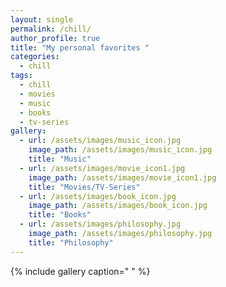 ```yaml
---
layout: single
permalink: /chill/
author_profile: true
title: "My personal favorites "
categories:
  - chill
tags:
  - chill
  - movies
  - music
  - books
  - tv-series
gallery:
  - url: /assets/images/music_icon.jpg
    image_path: /assets/images/music_icon.jpg
    title: "Music"
  - url: /assets/images/movie_icon1.jpg
    image_path: /assets/images/movie_icon1.jpg
    title: "Movies/TV-Series"
  - url: /assets/images/book_icon.jpg
    image_path: /assets/images/book_icon.jpg
    title: "Books"
  - url: /assets/images/philosophy.jpg
    image_path: /assets/images/philosophy.jpg
    title: "Philosophy"
---  
```

{% include gallery caption=" " %}